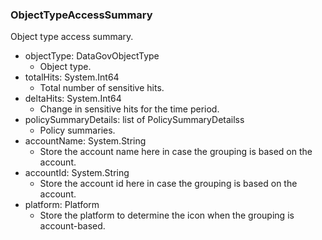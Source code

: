### ObjectTypeAccessSummary
Object type access summary.

- objectType: DataGovObjectType
  - Object type.
- totalHits: System.Int64
  - Total number of sensitive hits.
- deltaHits: System.Int64
  - Change in sensitive hits for the time period.
- policySummaryDetails: list of PolicySummaryDetailss
  - Policy summaries.
- accountName: System.String
  - Store the account name here in case the grouping is based on the account.
- accountId: System.String
  - Store the account id here in case the grouping is based on the account.
- platform: Platform
  - Store the platform to determine the icon when the grouping is
account-based.
